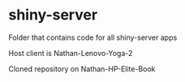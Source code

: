 # shiny-server
Folder that contains code for all shiny-server apps 

Host client is Nathan-Lenovo-Yoga-2

Cloned repository on Nathan-HP-Elite-Book
